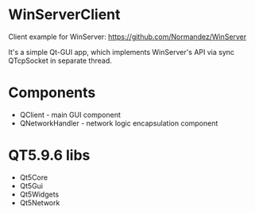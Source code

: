 # WinServerClient
Client example for WinServer: https://github.com/Normandez/WinServer

It's a simple Qt-GUI app, which implements WinServer's API via sync QTcpSocket in separate thread.

# Components
* QClient - main GUI component
* QNetworkHandler - network logic encapsulation component

# QT5.9.6 libs
* Qt5Core
* Qt5Gui
* Qt5Widgets
* Qt5Network
